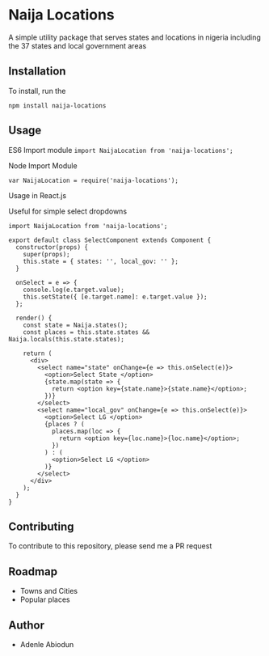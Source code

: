 # Naija Locations

 A simple utility package that serves states and locations in nigeria including the 37 states and local government areas

 ## Installation

 To install, run the

 ```npm install naija-locations```

 ## Usage

ES6 Import module
 `import NaijaLocation from 'naija-locations';`

Node Import Module 

`var NaijaLocation = require('naija-locations');`

Usage in React.js

Useful for simple select dropdowns
```
import NaijaLocation from 'naija-locations';

export default class SelectComponent extends Component {
  constructor(props) {
    super(props);
    this.state = { states: '', local_gov: '' };
  }

  onSelect = e => {
    console.log(e.target.value);
    this.setState({ [e.target.name]: e.target.value });
  };

  render() {
    const state = Naija.states();
    const places = this.state.states && Naija.locals(this.state.states);
   
    return (
      <div>
        <select name="state" onChange={e => this.onSelect(e)}>
          <option>Select State </option>
          {state.map(state => {
            return <option key={state.name}>{state.name}</option>;
          })}
        </select>
        <select name="local_gov" onChange={e => this.onSelect(e)}>
          <option>Select LG </option>
          {places ? (
            places.map(loc => {
              return <option key={loc.name}>{loc.name}</option>;
            })
          ) : (
            <option>Select LG </option>
          )}
        </select>
      </div>
    );
  }
}
```

## Contributing

To contribute to this repository, please send me a PR request

## Roadmap
- Towns and Cities
- Popular places

## Author
- Adenle Abiodun